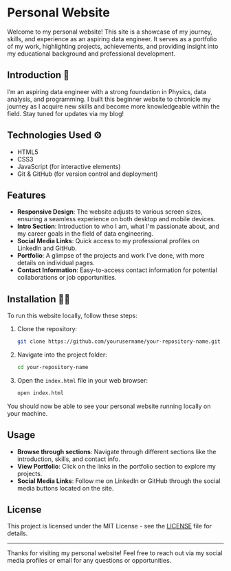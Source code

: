 # Personal Website 

Welcome to my personal website! This site is a showcase of my journey, skills, and experience as an aspiring data engineer. It serves as a portfolio of my work, highlighting projects, achievements, and providing insight into my educational background and professional development.

## Introduction 👋

I’m an aspiring data engineer with a strong foundation in Physics, data analysis, and programming. I built this beginner website to chronicle my journey as I acquire new skills and become more knowledgeable within the field. Stay tuned for updates via my blog!

## Technologies Used ⚙

- HTML5
- CSS3
- JavaScript (for interactive elements)
- Git & GitHub (for version control and deployment)

## Features

- **Responsive Design**: The website adjusts to various screen sizes, ensuring a seamless experience on both desktop and mobile devices.
- **Intro Section**: Introduction to who I am, what I'm passionate about, and my career goals in the field of data engineering.
- **Social Media Links**: Quick access to my professional profiles on LinkedIn and GitHub.
- **Portfolio**: A glimpse of the projects and work I’ve done, with more details on individual pages.
- **Contact Information**: Easy-to-access contact information for potential collaborations or job opportunities.

## Installation 👨‍💻

To run this website locally, follow these steps:

1. Clone the repository:
    ```bash
    git clone https://github.com/yourusername/your-repository-name.git
    ```

2. Navigate into the project folder:
    ```bash
    cd your-repository-name
    ```

3. Open the `index.html` file in your web browser:
    ```bash
    open index.html
    ```

You should now be able to see your personal website running locally on your machine.

## Usage

- **Browse through sections**: Navigate through different sections like the introduction, skills, and contact info.
- **View Portfolio**: Click on the links in the portfolio section to explore my projects.
- **Social Media Links**: Follow me on LinkedIn or GitHub through the social media buttons located on the site.

## License

This project is licensed under the MIT License - see the [LICENSE](LICENSE) file for details.

---

Thanks for visiting my personal website! Feel free to reach out via my social media profiles or email for any questions or opportunities.


